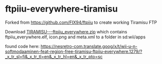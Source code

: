 # ftpiiu-everywhere-tiramisu
Forked from https://github.com/FIX94/ftpiiu to create working Tiramisu FTP

Download [TIRAMISU---ftpiiu_everywhere.zip](https://github.com/xMunji/ftpiiu-everywhere-tiramisu/blob/Tiramisu-FTPiiU_Everywhere/TIRAMISU---ftpiiu_everywhere.zip)  which contains ftpiiu_everywhere.elf, icon.png and meta.xml to a folder in sd:wii/apps


found code here: https://nesretro-com.translate.goog/x/t/wii-u-n-softmodaaminen-feat-region-free-tiramisu-ftpiiu-everywhere.1279/?_x_tr_sl=fi&_x_tr_tl=en&_x_tr_hl=en&_x_tr_pto=sc
